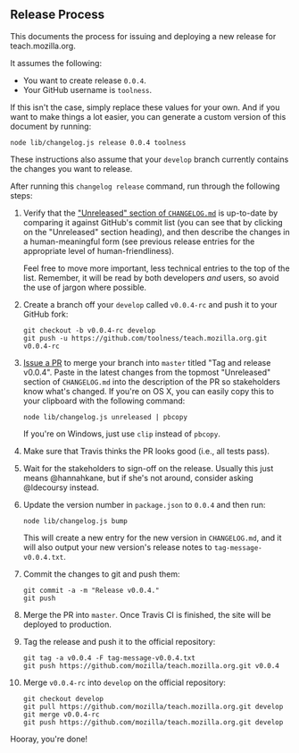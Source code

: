 ## Release Process

This documents the process for issuing and deploying a new
release for teach.mozilla.org.

It assumes the following:

  * You want to create release `0.0.4`.
  * Your GitHub username is `toolness`.

If this isn't the case, simply replace these values for your own.
And if you want to make things a lot easier, you can generate a custom
version of this document by running:

```
node lib/changelog.js release 0.0.4 toolness
```

These instructions also assume that your `develop` branch currently
contains the changes you want to release.

After running this `changelog release` command, run through the following steps:

1.  Verify that the ["Unreleased" section of `CHANGELOG.md`][unreleased]
    is up-to-date by comparing it against GitHub's commit list (you can
    see that by clicking on the "Unreleased" section heading), and then
    describe the changes in a human-meaningful form (see previous release
    entries for the appropriate level of human-friendliness).

    Feel free to move more important, less technical entries to the top
    of the list. Remember, it will be read by both developers *and* users,
    so avoid the use of jargon where possible.

2.  Create a branch off your `develop` called `v0.0.4-rc` and push it to
    your GitHub fork:

    ```
    git checkout -b v0.0.4-rc develop
    git push -u https://github.com/toolness/teach.mozilla.org.git v0.0.4-rc
    ```

3.  [Issue a PR][pr] to merge your branch into `master` titled
    "Tag and release v0.0.4". Paste in the latest changes from the
    topmost "Unreleased" section of `CHANGELOG.md` into the
    description of the PR so stakeholders know what's changed. If you're
    on OS X, you can easily copy this to your clipboard with the following
    command:

    ```
    node lib/changelog.js unreleased | pbcopy
    ```

    If you're on Windows, just use `clip` instead of `pbcopy`.

4.  Make sure that Travis thinks the PR looks good (i.e., all tests pass).

5.  Wait for the stakeholders to sign-off on the release. Usually this just
    means @hannahkane, but if she's not around, consider asking
    @ldecoursy instead.

6.  Update the version number in `package.json` to `0.0.4` and then
    run:

    ```
    node lib/changelog.js bump
    ```

    This will create a new entry for the new version in `CHANGELOG.md`,
    and it will also output your new version's release notes to
    `tag-message-v0.0.4.txt`.

7.  Commit the changes to git and push them:

    ```
    git commit -a -m "Release v0.0.4."
    git push
    ```

8.  Merge the PR into `master`. Once Travis CI is finished, the site
    will be deployed to production.

9.  Tag the release and push it to the official repository:

    ```
    git tag -a v0.0.4 -F tag-message-v0.0.4.txt
    git push https://github.com/mozilla/teach.mozilla.org.git v0.0.4   
    ```

10. Merge `v0.0.4-rc` into `develop` on the official repository:

    ```
    git checkout develop
    git pull https://github.com/mozilla/teach.mozilla.org.git develop
    git merge v0.0.4-rc
    git push https://github.com/mozilla/teach.mozilla.org.git develop
    ```

Hooray, you're done!

[unreleased]: https://github.com/mozilla/teach.mozilla.org/blob/develop/CHANGELOG.md#unreleased
[pr]: https://github.com/mozilla/teach.mozilla.org/compare/master...toolness:v0.0.4-rc
